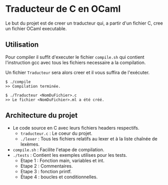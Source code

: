 # Traducteur de C en OCaml

Le but du projet est de creer un traducteur qui, a partir d'un fichier C, cree un fichier OCaml executable.

## Utilisation

Pour compiler il suffit d'executer le fichier `compile.sh` qui contient l'instruction gcc avec tous les fichiers necessaire a la compilation.

Un fichier `Traducteur` sera alors creer et il vous suffira de l'exécuter.

```
$ ./compile
>> Compilation terminée.

$ ./Traducteur <NomDuFichier>.c
>> Le fichier <NomDuFichier>.ml a été créé.
```

## Architecture du projet

- Le code source en C avec leurs fichiers headers respectifs.
    - `traducteur.c` : Le coeur du projet.
    - `./lexer` : Tous les fichiers relatifs au lexer et à la liste chaînée de lexèmes.
- `compile.sh` : Facilite l'etape de compilation.
- `./tests` : Contient les exemples utilises pour les tests.
    - Etape 1 : Fonction main, variables et int.
    - Etape 2 : Commentaires.
    - Etape 3 : fonction printf.
    - Étape 4 : boucles et conditionnelles.
